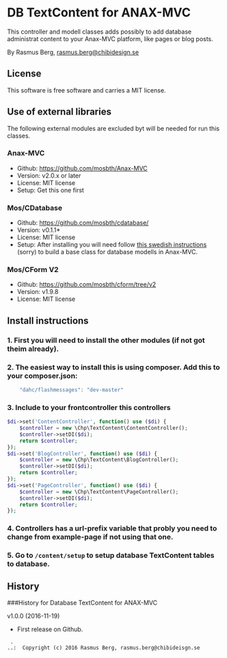 DB TextContent for ANAX-MVC
===========================

This controller and modell classes adds possibly to add database administrat content to your Anax-MVC platform, like pages or blog posts.

By Rasmus Berg, rasmus.berg@chibidesign.se


License
------------------

This software is free software and carries a MIT license.


Use of external libraries
-----------------------------------

The following external modules are excluded byt will be needed for run this classes.

### Anax-MVC
* Github: https://github.com/mosbth/Anax-MVC
* Version: v2.0.x or later
* License: MIT license
* Setup: Get this one first

### Mos/CDatabase
* Github: https://github.com/mosbth/cdatabase/
* Version: v0.1.1*
* License: MIT license
* Setup: After installing you will need follow [this swedish instructions](https://dbwebb.se/kunskap/skapa-basklasser-for-databasdrivna-modeller-i-anax-mvc) (sorry) to build a base class for database modells in Anax-MVC.

### Mos/CForm V2
* Github: https://github.com/mosbth/cform/tree/v2
* Version: v1.9.8
* License: MIT license

Install instructions
--------------------

### 1. First you will need to install the other modules (if not got theim already). 

### 2. The easiest way to install this is using composer. Add this to your composer.json: 

```javascript
    "dahc/flashmessages": "dev-master"
```

### 3. Include to your frontcontroller this controllers

```php
$di->set('ContentController', function() use ($di) {
    $controller = new \Chp\TextContent\ContentController();
    $controller->setDI($di);
    return $controller;
});
$di->set('BlogController', function() use ($di) {
    $controller = new \Chp\TextContent\BlogController();
    $controller->setDI($di);
    return $controller;
});
$di->set('PageController', function() use ($di) {
    $controller = new \Chp\TextContent\PageController();
    $controller->setDI($di);
    return $controller;
});
```

### 4. Controllers has a url-prefix variable that probly you need to change from example-page if not using that one.

### 5. Go to `/content/setup` to setup database TextContent tables to database. 


History
-----------------------------------

###History for Database TextContent for ANAX-MVC 

v1.0.0 (2016-11-19)

* First release on Github.



```
 .  
..:  Copyright (c) 2016 Rasmus Berg, rasmus.berg@chibideisgn.se
```
